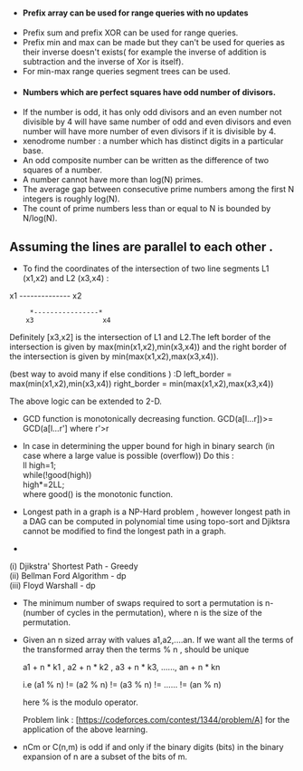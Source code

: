 * #### Prefix array can be used for range queries with no updates
* Prefix sum and prefix XOR can be used for range queries.
* Prefix min and max can be made but they can't be used for queries as their inverse doesn't exists( for example the inverse of addition is subtraction and the inverse of Xor is itself).
* For min-max range queries segment trees can be used.
* #### Numbers which are perfect squares have odd number of divisors.
* If the number is odd, it has only odd divisors and an even number not divisible by 4 will have same number of odd and even divisors and even number will have more number of even divisors if it is divisible by 4. 
* xenodrome number : a number which has distinct digits in a particular base.
* An odd composite number can be written as the difference of two squares of a number.
* A number cannot have more than log(N) primes.
* The average gap between consecutive prime numbers among the first N integers is roughly log(N).
* The count of prime numbers less than or equal to N is bounded by N/log(N). 

 ## Assuming the lines are parallel to each other .
* To find the coordinates of the intersection of two line segments L1 (x1,x2) and L2 (x3,x4) :

x1 *--------------* x2

         *----------------*
        x3                 x4
        
        
Definitely [x3,x2] is the intersection of L1 and L2.The left border of the intersection is given by max(min(x1,x2),min(x3,x4)) and the right border of the intersection is given by min(max(x1,x2),max(x3,x4)).
 
 (best way to avoid many if else conditions )  :D
left_border   = max(min(x1,x2),min(x3,x4))
right_border  = min(max(x1,x2),max(x3,x4))


The above logic can be extended to 2-D.


* GCD function is monotonically decreasing function.
GCD(a[l...r])>= GCD(a[l...r'] where r'>r

* In case in determining the upper bound for high in binary search (in case where a large value is possible (overflow))
  Do this :  <br>
  ll high=1; <br>
  while(!good(high)) <br>
        high*=2LL; <br>
  where good() is the monotonic function. <br>


* Longest path in a graph is a NP-Hard problem , however longest path in a DAG can be computed in polynomial time using topo-sort and Djiktsra cannot be modified to find the longest path in a graph.

* 
 (i)   Djikstra' Shortest Path - Greedy <br>
 (ii)  Bellman Ford Algorithm - dp <br>
 (iii) Floyd Warshall - dp <br>
 
 * The minimum number of swaps required to sort a permutation is n-(number of cycles in the permutation), where n is the size of the permutation.
 
 
* 
    Given an n sized array with values a1,a2,....an.
    If we want all the terms of the transformed array then the terms % n , should be unique    
    
    
    a1 + n * k1 , a2 + n * k2 , a3 + n * k3, ......, an + n * kn
    
    i.e  (a1 % n) != (a2 % n) != (a3 % n) != ...... != (an % n)  
    
    here % is the modulo operator.
    
    Problem link : [https://codeforces.com/contest/1344/problem/A] for the application of the above learning.

*  nCm or C(n,m) is odd if and only if the binary digits (bits) in the binary expansion of n are a subset of the bits of m.

